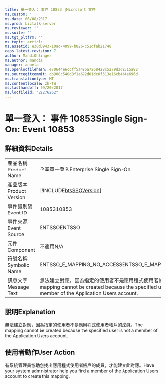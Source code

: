 ```yaml
---
title: 單一登入： 事件 10853 |Microsoft 文件
ms.custom: ''
ms.date: 06/08/2017
ms.prod: biztalk-server
ms.reviewer: ''
ms.suite: ''
ms.tgt_pltfrm: ''
ms.topic: article
ms.assetid: e30d0943-10ac-4099-b826-c51dfab21748
caps.latest.revision: 7
author: MandiOhlinger
ms.author: mandia
manager: anneta
ms.openlocfilehash: e70644e6ccff5a426a7268428c5279d3d9515a82
ms.sourcegitcommit: cb908c540d8f1a692d01dc8f313e16cb4b4e696d
ms.translationtype: MT
ms.contentlocale: zh-TW
ms.lasthandoff: 09/20/2017
ms.locfileid: "22276262"
---
```

# <a name="single-sign-on-event-10853"></a><span data-ttu-id="20eeb-102">單一登入： 事件 10853</span><span class="sxs-lookup"><span data-stu-id="20eeb-102">Single Sign-On: Event 10853</span></span>
## <a name="details"></a><span data-ttu-id="20eeb-103">詳細資料</span><span class="sxs-lookup"><span data-stu-id="20eeb-103">Details</span></span>  
  
|||  
|-|-|  
|<span data-ttu-id="20eeb-104">產品名稱</span><span class="sxs-lookup"><span data-stu-id="20eeb-104">Product Name</span></span>|<span data-ttu-id="20eeb-105">企業單一登入</span><span class="sxs-lookup"><span data-stu-id="20eeb-105">Enterprise Single Sign-On</span></span>|  
|<span data-ttu-id="20eeb-106">產品版本</span><span class="sxs-lookup"><span data-stu-id="20eeb-106">Product Version</span></span>|[!INCLUDE[btsSSOVersion](../includes/btsssoversion-md.md)]|  
|<span data-ttu-id="20eeb-107">事件識別碼</span><span class="sxs-lookup"><span data-stu-id="20eeb-107">Event ID</span></span>|<span data-ttu-id="20eeb-108">10853</span><span class="sxs-lookup"><span data-stu-id="20eeb-108">10853</span></span>|  
|<span data-ttu-id="20eeb-109">事件來源</span><span class="sxs-lookup"><span data-stu-id="20eeb-109">Event Source</span></span>|<span data-ttu-id="20eeb-110">ENTSSO</span><span class="sxs-lookup"><span data-stu-id="20eeb-110">ENTSSO</span></span>|  
|<span data-ttu-id="20eeb-111">元件</span><span class="sxs-lookup"><span data-stu-id="20eeb-111">Component</span></span>|<span data-ttu-id="20eeb-112">不適用</span><span class="sxs-lookup"><span data-stu-id="20eeb-112">N/A</span></span>|  
|<span data-ttu-id="20eeb-113">符號名稱</span><span class="sxs-lookup"><span data-stu-id="20eeb-113">Symbolic Name</span></span>|<span data-ttu-id="20eeb-114">ENTSSO_E_MAPPING_NO_ACCESS</span><span class="sxs-lookup"><span data-stu-id="20eeb-114">ENTSSO_E_MAPPING_NO_ACCESS</span></span>|  
|<span data-ttu-id="20eeb-115">訊息文字</span><span class="sxs-lookup"><span data-stu-id="20eeb-115">Message Text</span></span>|<span data-ttu-id="20eeb-116">無法建立對應，因為指定的使用者不是應用程式使用者帳戶的成員。</span><span class="sxs-lookup"><span data-stu-id="20eeb-116">The mapping cannot be created because the specified user is not a member of the Application Users account.</span></span>|  
  
## <a name="explanation"></a><span data-ttu-id="20eeb-117">說明</span><span class="sxs-lookup"><span data-stu-id="20eeb-117">Explanation</span></span>  
 <span data-ttu-id="20eeb-118">無法建立對應，因為指定的使用者不是應用程式使用者帳戶的成員。</span><span class="sxs-lookup"><span data-stu-id="20eeb-118">The mapping cannot be created because the specified user is not a member of the Application Users account.</span></span>  
  
## <a name="user-action"></a><span data-ttu-id="20eeb-119">使用者動作</span><span class="sxs-lookup"><span data-stu-id="20eeb-119">User Action</span></span>  
 <span data-ttu-id="20eeb-120">有系統管理員協助您找出應用程式使用者帳戶的成員，才能建立此對應。</span><span class="sxs-lookup"><span data-stu-id="20eeb-120">Have your system administrator help you find a member of the Application Users account to create this mapping.</span></span>